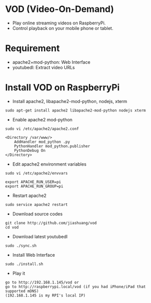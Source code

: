 # VOD (Video-On-Demand)

- Play online streaming videos on RaspberryPi.
- Control playback on your mobile phone or tablet.

# Requirement

- apache2+mod-python: Web Interface
- youtubedl: Extract video URLs

# Install VOD on RaspberryPi

- Install apache2, libapache2-mod-python, nodejs, xterm
```
sudo apt-get install apache2 libapache2-mod-python nodejs xterm
```

- Enable apache2 mod-python
``` 
sudo vi /etc/apache2/apache2.conf

<Directory /var/www/>
    AddHandler mod_python .py
    PythonHandler mod_python.publisher
    PythonDebug On
</Directory>
```

- Edit apache2 environment variables
```
sudo vi /etc/apache2/envvars

export APACHE_RUN_USER=pi
export APACHE_RUN_GROUP=pi
```

- Restart apache2
``` 
sudo service apache2 restart
```

- Download source codes
```
git clone http://github.com/jiashuang/vod
cd vod
```

- Download latest youtubedl
``` 
sudo ./sync.sh
```

- Install Web Interface
```
sudo ./install.sh
```

- Play it
```
go to http://192.168.1.145/vod or 
go to http://raspberrypi.local/vod (if you had iPhone/iPad that supported mDNS)
(192.168.1.145 is my RPI's local IP)
```

